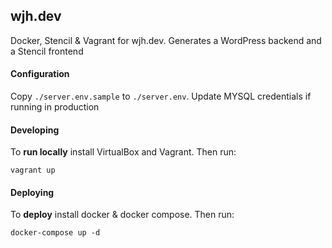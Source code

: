 ## wjh.dev

Docker, Stencil & Vagrant for wjh.dev. Generates a WordPress backend and a Stencil frontend

#### Configuration

Copy `./server.env.sample` to `./server.env`. Update MYSQL credentials if running in production

#### Developing

To **run locally** install VirtualBox and Vagrant. Then run:

```
vagrant up
```

#### Deploying

To **deploy** install docker & docker compose. Then run:

```
docker-compose up -d
```